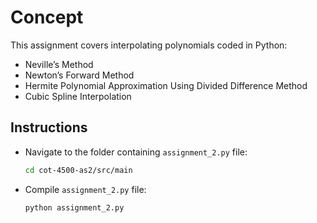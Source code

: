 # Concept
This assignment covers interpolating polynomials coded in Python:
- Neville’s Method
- Newton’s Forward Method
- Hermite Polynomial Approximation Using Divided Difference Method
- Cubic Spline Interpolation

## Instructions
- Navigate to the folder containing `assignment_2.py` file:  
   ```bash
   cd cot-4500-as2/src/main

- Compile `assignment_2.py` file:
   ```bash
   python assignment_2.py
